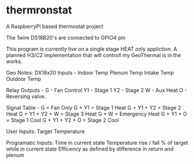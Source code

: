 thermronstat
============

A RaspberryPi based thermostat project

The 1wire DS18B20's are connected to GPIO4 pin

This program is currently live on a single stage HEAT only appliction.  A planned H3/C2 implementation that will 
controll my GeoThermal is in the works.

Geo Notes:
DX18x20 Inputs - 
Indoor Temp
Plenum Temp
Intake Temp
Outdoor Temp

Relay Outputs -
G - Fan Control
Y1 - Stage 1
Y2 - Stage 2
W - Aux Heat
O - Reversing valve.

Signal Table -
G = Fan Only
G + Y1 = Stage 1 Heat
G + Y1 + Y2 = Stage 2 Heat
G + Y1 + Y2 + W = Stage 3 Heat
G + W = Emergency Heat
G + Y1 + O = Stage 1 Cool
G + Y1 + Y2 + O = Stage 2 Cool

User Inputs:
Target Temperature

Programatic Inputs:
Time in current state
Temperature rise / fall % of target while in current state
Efficency as defined by difference in return and plenum




